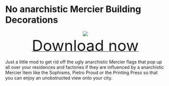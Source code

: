 # No anarchistic Mercier Building Decorations

<div align=center><img src="_media/Anno1800/mod_banners/smallmodscollection/banner5.png"/></div>

<div align=center><a href="https://github.com/Taludas/SmallModsCollection/releases/latest/download/NoMercierBuildingDecorations.zip"> <font size="40">Download now</font></a></div>

Just a little mod to get rid off the ugly anarchistic Mercier flags that pop up all over your residences and factories if they are influenced by a anarchistic Mercier Item like the Sophisms, Pietro Proud or the Printing Press so that you can enjoy an unobstructed view onto your city.